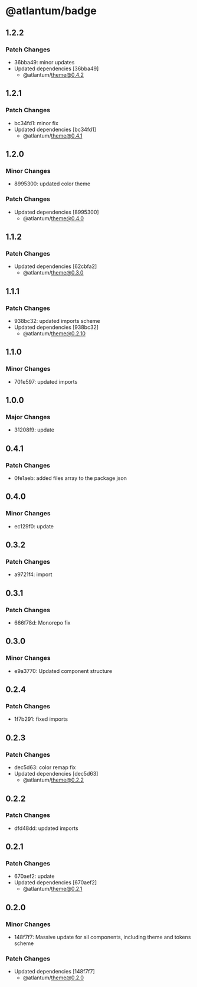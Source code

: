 # @atlantum/badge

## 1.2.2

### Patch Changes

-   36bba49: minor updates
-   Updated dependencies [36bba49]
    -   @atlantum/theme@0.4.2

## 1.2.1

### Patch Changes

-   bc34fd1: minor fix
-   Updated dependencies [bc34fd1]
    -   @atlantum/theme@0.4.1

## 1.2.0

### Minor Changes

-   8995300: updated color theme

### Patch Changes

-   Updated dependencies [8995300]
    -   @atlantum/theme@0.4.0

## 1.1.2

### Patch Changes

-   Updated dependencies [62cbfa2]
    -   @atlantum/theme@0.3.0

## 1.1.1

### Patch Changes

-   938bc32: updated imports scheme
-   Updated dependencies [938bc32]
    -   @atlantum/theme@0.2.10

## 1.1.0

### Minor Changes

-   701e597: updated imports

## 1.0.0

### Major Changes

-   31208f9: update

## 0.4.1

### Patch Changes

-   0fe1aeb: added files array to the package json

## 0.4.0

### Minor Changes

-   ec129f0: update

## 0.3.2

### Patch Changes

-   a9721f4: import

## 0.3.1

### Patch Changes

-   666f78d: Monorepo fix

## 0.3.0

### Minor Changes

-   e9a3770: Updated component structure

## 0.2.4

### Patch Changes

-   1f7b291: fixed imports

## 0.2.3

### Patch Changes

-   dec5d63: color remap fix
-   Updated dependencies [dec5d63]
    -   @atlantum/theme@0.2.2

## 0.2.2

### Patch Changes

-   dfd48dd: updated imports

## 0.2.1

### Patch Changes

-   670aef2: update
-   Updated dependencies [670aef2]
    -   @atlantum/theme@0.2.1

## 0.2.0

### Minor Changes

-   148f7f7: Massive update for all components, including theme and tokens scheme

### Patch Changes

-   Updated dependencies [148f7f7]
    -   @atlantum/theme@0.2.0
